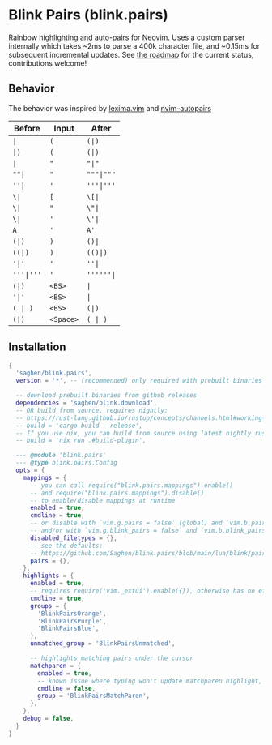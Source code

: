 # Blink Pairs (blink.pairs)

Rainbow highlighting and auto-pairs for Neovim. Uses a custom parser internally which takes ~2ms to parse a 400k character file, and ~0.15ms for subsequent incremental updates. See [the roadmap](https://github.com/Saghen/blink.pairs/issues/9) for the current status, contributions welcome!

## Behavior

The behavior was inspired by [lexima.vim](https://github.com/cohama/lexima.vim) and [nvim-autopairs](https://github.com/windwp/nvim-autopairs)

| Before   | Input   | After    |
|----------|---------|----------|
| `\|`       | `(`       | `(\|)`     |
| `\|)`      | `(`       | `(\|)`     |
| `\|`       | `"`       | `"\|"`     |
| `""\|`     | `"`       | `"""\|"""` |
| `''\|`     | `'`       | `'''\|'''` |
| `\\|`       | `[`       | `\[\|`     |
| `\\|`       | `"`       | `\"\|`     |
| `\\|`       | `'`       | `\'\|`     |
| `A`        | `'`       | `A'`       |
| `(\|)`     | `)`       | `()\|`     |
| `((\|)`     | `)`       | `(()\|)`     |
| `'\|'`     | `'`       | `''\|`     |
| `'''\|'''` | `'`       | `''''''\|` |
| `(\|)`     | `<BS>`    | `\|`       |
| `'\|'`     | `<BS>`    | `\|`       |
| `( \| )`   | `<BS>`    | `(\|)`     |
| `(\|)`     | `<Space>` | `( \| )`   |

## Installation

```lua
{
  'saghen/blink.pairs',
  version = '*', -- (recommended) only required with prebuilt binaries

  -- download prebuilt binaries from github releases
  dependencies = 'saghen/blink.download',
  -- OR build from source, requires nightly:
  -- https://rust-lang.github.io/rustup/concepts/channels.html#working-with-nightly-rust
  -- build = 'cargo build --release',
  -- If you use nix, you can build from source using latest nightly rust with:
  -- build = 'nix run .#build-plugin',

  --- @module 'blink.pairs'
  --- @type blink.pairs.Config
  opts = {
    mappings = {
      -- you can call require("blink.pairs.mappings").enable()
      -- and require("blink.pairs.mappings").disable()
      -- to enable/disable mappings at runtime
      enabled = true,
      cmdline = true,
      -- or disable with `vim.g.pairs = false` (global) and `vim.b.pairs = false` (per-buffer)
      -- and/or with `vim.g.blink_pairs = false` and `vim.b.blink_pairs = false`
      disabled_filetypes = {},
      -- see the defaults:
      -- https://github.com/Saghen/blink.pairs/blob/main/lua/blink/pairs/config/mappings.lua#L14
      pairs = {},
    },
    highlights = {
      enabled = true,
      -- requires require('vim._extui').enable({}), otherwise has no effect
      cmdline = true,
      groups = {
        'BlinkPairsOrange',
        'BlinkPairsPurple',
        'BlinkPairsBlue',
      },
      unmatched_group = 'BlinkPairsUnmatched',

      -- highlights matching pairs under the cursor
      matchparen = {
        enabled = true,
        -- known issue where typing won't update matchparen highlight, disabled by default
        cmdline = false,
        group = 'BlinkPairsMatchParen',
      },
    },
    debug = false,
  }
}
```
